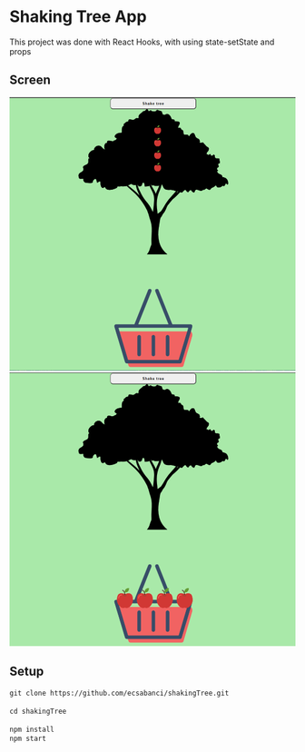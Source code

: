 # Shaking Tree App

This project was done with React Hooks, with using state-setState and props


## Screen

![shakeTree](./docs/shaketree.png)
![shakedTree](./docs/shakedtree.png)

## Setup

```
git clone https://github.com/ecsabanci/shakingTree.git

cd shakingTree

npm install
npm start
```
